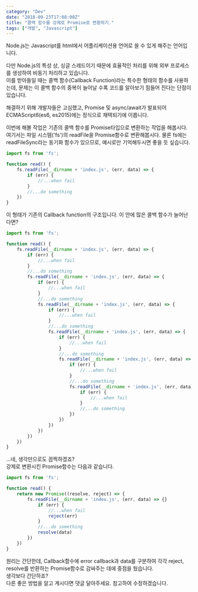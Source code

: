 ```yaml
---
category: "Dev"
date: "2018-09-23T17:08:00Z"
title: "콜백 함수를 강제로 Promise로 변환하기."
tags: ["개발", "Javascript"]
---
```

Node.js는 Javascript를 html에서 어플리케이션용 언어로 쓸 수 있게 해주는 언어입니다.  

다만 Node.js의 특성 상, 싱글 스레드이기 때문에 효율적인 처리를 위해 외부 프로세스를 생성하여 비동기 처리하고 있습니다.  
이를 받아들일 때는 콜백 함수(Callback Function)라는 특수한 형태의 함수를 사용하는데, 문제는 이 콜백 함수의 중복이 늘어날 수록 코드를 알아보기 힘들어 진다는 단점이 있습니다.  

해결하기 위해 개발자들은 고심했고, Promise 및 async/await가 발표되어 ECMAScript6(es6, es2015)에는 정식으로 채택되기에 이릅니다.  

이번에 해볼 작업은 기존의 콜백 함수를 Promise타입으로 변환하는 작업을 해봅시다.  
여기서는 파일 시스템('fs')의 readFile을 Promise함수로 변환해봅시다. 물론 fs에는 readFileSync라는 동기화 함수가 있으므로, 예시로만 기억해두시면 좋을 듯 싶습니다.  

```javascript
import fs from 'fs';

function read() {
    fs.readFile(__dirname + 'index.js', (err, data) => {
        if (err) {
            //...when fail
        }
        //...do something
    })
}
```

이 형태가 기존의 Callback function의 구조입니다. 이 안에 많은 콜백 함수가 늘어난다면?

```javascript
import fs from 'fs';

function read() {
    fs.readFile(__dirname + 'index.js', (err, data) => {
        if (err) {
            //...when fail
        }
        //...do something
        fs.readFile(__dirname + 'index.js', (err, data) => {
            if (err) {
                //...when fail
            }
            //...do something
            fs.readFile(__dirname + 'index.js', (err, data) => {
                if (err) {
                    //...when fail
                }
                //...do something
                fs.readFile(__dirname + 'index.js', (err, data) => {
                    if (err) {
                        //...when fail
                    }
                    //...do something
                    fs.readFile(__dirname + 'index.js', (err, data) => {
                        if (err) {
                            //...when fail
                        }
                        //...do something
                        fs.readFile(__dirname + 'index.js', (err, data) => {
                            if (err) {
                                //...when fail
                            }
                            //...do something
                        })
                    })
                })
            })
        })
    })
}
```

...네, 생각만으로도 끔찍하겠죠?  
강제로 변환시킨 Promise함수는 다음과 같습니다.  

```javascript
import fs from 'fs';

function read() {
    return new Promise((resolve, reject) => {
        fs.readFile(__dirname + 'index.js', (err, data) => {}
            if (err) {
                //...when fail
                reject(err)
            }
            //...do something
            resolve(data)
        })
    })
}
```

원리는 간단한데, Callback함수에 error callback과 data를 구분하여 각각 reject, resolve를 반환하는 Promise함수로 감싸주는 데에 중점을 뒀습니다.  
생각보다 간단하죠?  
다른 좋은 방법을 알고 계시다면 댓글 달아주세요. 참고하여 수정하겠습니다.